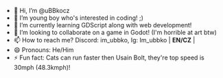 - 👋 Hi, I’m @uBBkocz
- 👀 I’m young boy who's interested in coding! ;)
- 🌱 I’m currently learning GDScript along with web development!
- 💞️ I’m looking to collaborate on a game in Godot! (I'm horrible at art btw)
- 📫 How to reach me? Discord: im_ubbko, Ig: Im_ubbko | **EN/CZ** |
- 😄 Pronouns: He/Him
- ⚡ Fun fact: Cats can run faster then Usain Bolt, they're top speed is 30mph (48.3kmph)!
<!---
uBBkocz/uBBkocz is a ✨ special ✨ repository because its `README.md` (this file) appears on your GitHub profile.
You can click the Preview link to take a look at your changes.
--->
